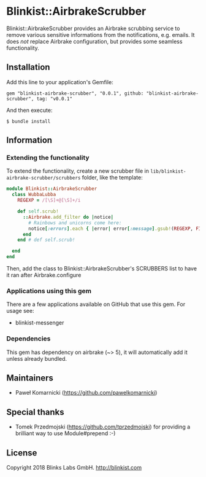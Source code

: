 # Blinkist::AirbrakeScrubber

Blinkist::AirbrakeScrubber provides an Airbrake scrubbing service to remove various sensitive informations from the notifications, e.g. emails. It does *not* replace Airbrake configuration, but provides some seamless functionality.

## Installation

Add this line to your application's Gemfile:

    gem "blinkist-airbrake-scrubber", "0.0.1", github: "blinkist-airbrake-scrubber", tag: "v0.0.1"

And then execute:

    $ bundle install

## Information

### Extending the functionality

To extend the functionality, create a new scrubber file in `lib/blinkist-airbrake-scrubber/scrubbers` folder, like the template:

```ruby
module Blinkist::AirbrakeScrubber
  class WubbaLubba
    REGEXP = /[\S]+@[\S]+/i

    def self.scrub!
      ::Airbrake.add_filter do |notice|
        # Rainbows and unicorns come here:
        notice[:errors].each { |error| error[:message].gsub!(REGEXP, FILTERED) }
      end
    end # def self.scrub!

  end
end
```

Then, add the class to Blinkist::AirbrakeScrubber's SCRUBBERS list to have it ran after Airbrake.configure

### Applications using this gem

There are a few applications available on GitHub that use this gem. For usage see:

* blinkist-messenger

### Dependencies

This gem has dependency on airbrake (~> 5), it will automatically add it unless already bundled.

## Maintainers

* Paweł Komarnicki (https://github.com/pawelkomarnicki)

## Special thanks

* Tomek Przedmojski (https://github.com/tprzedmojski) for providing a brilliant way to use Module#prepend :-)

## License

Copyright 2018 Blinks Labs GmbH. http://blinkist.com
